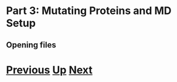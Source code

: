 # Part 3: Mutating Proteins and MD Setup
## Opening files


# [Previous](README.md) [Up](README.md) [Next](README.md)

